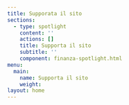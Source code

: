 ```yaml
---
title: Supporata il sito
sections:     
  - type: spotlight
    content: ''
    actions: []
    title: Supporta il sito
    subtitle: ''
    component: finanza-spotlight.html
menu:
  main:
    name: Supporta il sito
    weight: 
layout: home
---
```

